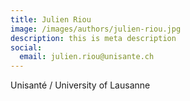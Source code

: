 ```yaml
---
title: Julien Riou
image: /images/authors/julien-riou.jpg
description: this is meta description
social:
  email: julien.riou@unisante.ch
---
```


Unisanté / University of Lausanne
